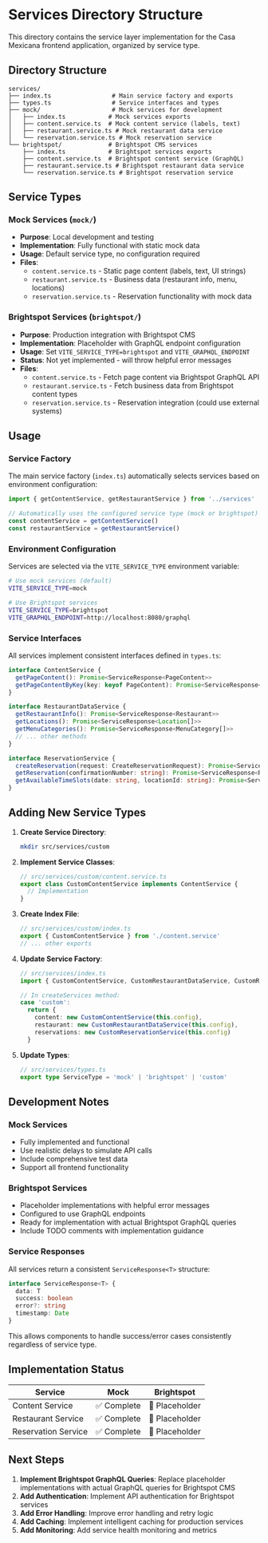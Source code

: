 # Services Directory Structure

This directory contains the service layer implementation for the Casa Mexicana frontend application, organized by service type.

## Directory Structure

```
services/
├── index.ts                 # Main service factory and exports
├── types.ts                 # Service interfaces and types
├── mock/                    # Mock services for development
│   ├── index.ts            # Mock services exports
│   ├── content.service.ts  # Mock content service (labels, text)
│   ├── restaurant.service.ts # Mock restaurant data service
│   └── reservation.service.ts # Mock reservation service
└── brightspot/             # Brightspot CMS services
    ├── index.ts            # Brightspot services exports
    ├── content.service.ts  # Brightspot content service (GraphQL)
    ├── restaurant.service.ts # Brightspot restaurant data service
    └── reservation.service.ts # Brightspot reservation service
```

## Service Types

### Mock Services (`mock/`)
- **Purpose**: Local development and testing
- **Implementation**: Fully functional with static mock data
- **Usage**: Default service type, no configuration required
- **Files**:
  - `content.service.ts` - Static page content (labels, text, UI strings)
  - `restaurant.service.ts` - Business data (restaurant info, menu, locations)
  - `reservation.service.ts` - Reservation functionality with mock data

### Brightspot Services (`brightspot/`)
- **Purpose**: Production integration with Brightspot CMS
- **Implementation**: Placeholder with GraphQL endpoint configuration
- **Usage**: Set `VITE_SERVICE_TYPE=brightspot` and `VITE_GRAPHQL_ENDPOINT`
- **Status**: Not yet implemented - will throw helpful error messages
- **Files**:
  - `content.service.ts` - Fetch page content via Brightspot GraphQL API
  - `restaurant.service.ts` - Fetch business data from Brightspot content types
  - `reservation.service.ts` - Reservation integration (could use external systems)

## Usage

### Service Factory
The main service factory (`index.ts`) automatically selects services based on environment configuration:

```typescript
import { getContentService, getRestaurantService } from '../services'

// Automatically uses the configured service type (mock or brightspot)
const contentService = getContentService()
const restaurantService = getRestaurantService()
```

### Environment Configuration
Services are selected via the `VITE_SERVICE_TYPE` environment variable:

```bash
# Use mock services (default)
VITE_SERVICE_TYPE=mock

# Use Brightspot services
VITE_SERVICE_TYPE=brightspot
VITE_GRAPHQL_ENDPOINT=http://localhost:8080/graphql
```

### Service Interfaces
All services implement consistent interfaces defined in `types.ts`:

```typescript
interface ContentService {
  getPageContent(): Promise<ServiceResponse<PageContent>>
  getPageContentByKey(key: keyof PageContent): Promise<ServiceResponse<PageContent[keyof PageContent]>>
}

interface RestaurantDataService {
  getRestaurantInfo(): Promise<ServiceResponse<Restaurant>>
  getLocations(): Promise<ServiceResponse<Location[]>>
  getMenuCategories(): Promise<ServiceResponse<MenuCategory[]>>
  // ... other methods
}

interface ReservationService {
  createReservation(request: CreateReservationRequest): Promise<ServiceResponse<Reservation>>
  getReservation(confirmationNumber: string): Promise<ServiceResponse<Reservation>>
  getAvailableTimeSlots(date: string, locationId: string): Promise<ServiceResponse<string[]>>
}
```

## Adding New Service Types

1. **Create Service Directory**:
   ```bash
   mkdir src/services/custom
   ```

2. **Implement Service Classes**:
   ```typescript
   // src/services/custom/content.service.ts
   export class CustomContentService implements ContentService {
     // Implementation
   }
   ```

3. **Create Index File**:
   ```typescript
   // src/services/custom/index.ts
   export { CustomContentService } from './content.service'
   // ... other exports
   ```

4. **Update Service Factory**:
   ```typescript
   // src/services/index.ts
   import { CustomContentService, CustomRestaurantDataService, CustomReservationService } from './custom'

   // In createServices method:
   case 'custom':
     return {
       content: new CustomContentService(this.config),
       restaurant: new CustomRestaurantDataService(this.config),
       reservations: new CustomReservationService(this.config)
     }
   ```

5. **Update Types**:
   ```typescript
   // src/services/types.ts
   export type ServiceType = 'mock' | 'brightspot' | 'custom'
   ```

## Development Notes

### Mock Services
- Fully implemented and functional
- Use realistic delays to simulate API calls
- Include comprehensive test data
- Support all frontend functionality

### Brightspot Services
- Placeholder implementations with helpful error messages
- Configured to use GraphQL endpoints
- Ready for implementation with actual Brightspot GraphQL queries
- Include TODO comments with implementation guidance

### Service Responses
All services return a consistent `ServiceResponse<T>` structure:

```typescript
interface ServiceResponse<T> {
  data: T
  success: boolean
  error?: string
  timestamp: Date
}
```

This allows components to handle success/error cases consistently regardless of service type.

## Implementation Status

| Service | Mock | Brightspot |
|---------|------|------------|
| Content Service | ✅ Complete | 🚧 Placeholder |
| Restaurant Service | ✅ Complete | 🚧 Placeholder |
| Reservation Service | ✅ Complete | 🚧 Placeholder |

## Next Steps

1. **Implement Brightspot GraphQL Queries**: Replace placeholder implementations with actual GraphQL queries for Brightspot CMS
2. **Add Authentication**: Implement API authentication for Brightspot services
3. **Add Error Handling**: Improve error handling and retry logic
4. **Add Caching**: Implement intelligent caching for production services
5. **Add Monitoring**: Add service health monitoring and metrics